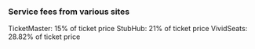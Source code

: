 ### Service fees from various sites

TicketMaster: 15% of ticket price
StubHub: 21% of ticket price
VividSeats: 28.82% of ticket price